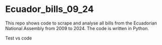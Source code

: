 # Ecuador_bills_09_24
This repo shows code to scrape and analyse all bills from the Ecuadorian National Assembly from 2009 to 2024.
The code is written in Python.

Test vs code


